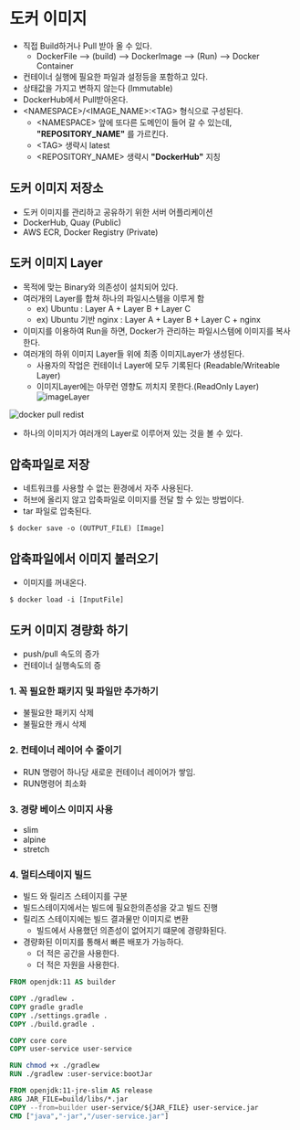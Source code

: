 # 도커 이미지
- 직접 Build하거나 Pull 받아 올 수 있다.
  - DockerFile  --> (build) --> DockerImage --> (Run) --> Docker Container 
- 컨테이너 실행에 필요한 파일과 설정등을 포함하고 있다.
- 상태값을 가지고 변하지 않는다 (Immutable)
- DockerHub에서 Pull받아온다.
- \<NAMESPACE>/\<IMAGE_NAME>:\<TAG> 형식으로 구성된다.
  - \<NAMESPACE> 앞에 또다른 도메인이 들어 갈 수 있는데, **"REPOSITORY_NAME"** 를 가르킨다.
  - \<TAG> 생략시 latest
  - \<REPOSITORY_NAME> 생략시 **"DockerHub"** 지칭

## 도커 이미지 저장소
- 도커 이미지를 관리하고 공유하기 위한 서버 어플리케이션
- DockerHub, Quay (Public)
- AWS ECR, Docker Registry (Private)

## 도커 이미지 Layer
- 목적에 맞는 Binary와 의존성이 설치되어 있다.
- 여러개의 Layer를 합쳐 하나의 파일시스템을 이루게 함
  - ex) Ubuntu : Layer A + Layer B + Layer C
  - ex) Ubuntu 기반 nginx : Layer A + Layer B + Layer C + nginx
- 이미지를 이용하여 Run을 하면, Docker가 관리하는 파일시스템에 이미지를 복사한다.
- 여러개의 하위 이미지 Layer들 위에 최종 이미지Layer가 생성된다.
  - 사용자의 작업은 컨테이너 Layer에 모두 기록된다 (Readable/Writeable Layer)
  - 이미지Layer에는 아무런 영향도 끼치지 못한다.(ReadOnly Layer)
![imageLayer](https://user-images.githubusercontent.com/57896918/156913857-6dfbb7b6-4838-43f8-a008-02f3c14a637c.png)


![docker pull redist](https://user-images.githubusercontent.com/57896918/156913866-f2443b1b-d7fb-4bc2-8e2e-6d7e08926856.png)
- 하나의 이미지가 여러개의 Layer로 이루어져 있는 것을 볼 수 있다.


## 압축파일로 저장
- 네트워크를 사용할 수 없는 환경에서 자주 사용된다.
- 허브에 올리지 않고 압축파일로 이미지를 전달 할 수 있는 방법이다.
- tar 파일로 압축된다.

```shell
$ docker save -o (OUTPUT_FILE) [Image]
```

## 압축파일에서 이미지 불러오기
- 이미지를 꺼내온다.

```shell
$ docker load -i [InputFile]
```

## 도커 이미지 경량화 하기
- push/pull 속도의 증가
- 컨테이너 실행속도의 증

### 1. 꼭 필요한 패키지 및 파일만 추가하기
- 불필요한 패키지 삭제
- 불필요한 캐시 삭제

### 2. 컨테이너 레이어 수 줄이기
- RUN 명령어 하나당 새로운 컨테이너 레이어가 쌓임.
- RUN명령어 최소화

### 3. 경량 베이스 이미지 사용
- slim
- alpine
- stretch

### 4. 멀티스테이지 빌드
- 빌드 와 릴리즈 스테이지를 구분
- 빌드스테이지에서는 빌드에 필요한의존성을 갖고 빌드 진행
- 릴리즈 스테이지에는 빌드 결과물만 이미지로 변환
  - 빌드에서 사용했던 의존성이 없어지기 떄문에 경량화된다.
- 경량화된 이미지를 통해서 빠른 배포가 가능하다.
  - 더 적은 공간을 사용한다.
  - 더 적은 자원을 사용한다.

```dockerfile
FROM openjdk:11 AS builder

COPY ./gradlew .
COPY gradle gradle
COPY ./settings.gradle .
COPY ./build.gradle .

COPY core core
COPY user-service user-service

RUN chmod +x ./gradlew
RUN ./gradlew :user-service:bootJar

FROM openjdk:11-jre-slim AS release
ARG JAR_FILE=build/libs/*.jar
COPY --from=builder user-service/${JAR_FILE} user-service.jar
CMD ["java","-jar","/user-service.jar"]
```